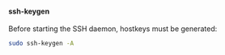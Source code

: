 #### ssh-keygen

Before starting the SSH daemon, hostkeys must be generated:
```sh
sudo ssh-keygen -A
```